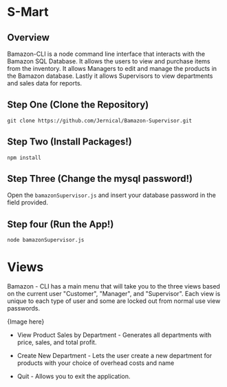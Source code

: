 # S-Mart
 ## Overview
 Bamazon-CLI is a node command line interface that interacts with the Bamazon SQL Database. It allows the users to view and purchase items from the inventory. It allows Managers to edit and manage the products in the Bamazon database. Lastly it allows Supervisors to view departments and sales data for reports.
 
 ## Step One (Clone the Repository) ##
 
```
git clone https://github.com/Jernical/Bamazon-Supervisor.git
```
## Step Two (Install Packages!) ##

```
npm install
```

## Step Three (Change the mysql password!) ##
Open the `bamazonSupervisor.js` and insert your database password in the field provided.

## Step four (Run the App!) ##

```
node bamazonSupervisor.js
```

# Views

Bamazon - CLI has a main menu that will take you to the three views based on the current user "Customer", "Manager", and "Supervisor". Each view is unique to each type of user and some are locked out from normal use view passwords.

{Image here}

* View Product Sales by Department - Generates all departments with price, sales, and total profit.

* Create New Department - Lets the user create a new department for products with your choice of overhead costs and name

* Quit - Allows you to exit the application.

